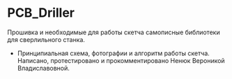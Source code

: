 # PCB_Driller
Прошивка и необходимые для работы скетча самописные библиотеки для сверлильного станка.
+ Принципиальная схема, фотографии и алгоритм работы скетча.
Написано, протестировано и прокомментировано Ненюк Вероникой Владиславовной. 
